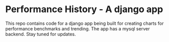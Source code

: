 # Performance History - A django app

This repo contains code for a django app being built for creating charts for performance benchmarks and trending. The app has a mysql server backend. Stay tuned for updates.
